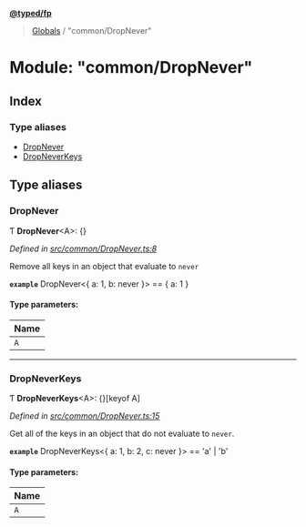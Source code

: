 **[@typed/fp](../README.md)**

> [Globals](../globals.md) / "common/DropNever"

# Module: "common/DropNever"

## Index

### Type aliases

* [DropNever](_common_dropnever_.md#dropnever)
* [DropNeverKeys](_common_dropnever_.md#dropneverkeys)

## Type aliases

### DropNever

Ƭ  **DropNever**\<A>: {}

*Defined in [src/common/DropNever.ts:8](https://github.com/TylorS/typed-fp/blob/559f273/src/common/DropNever.ts#L8)*

Remove all keys in an object that evaluate to `never`

**`example`** 
DropNever<{ a: 1, b: never }> == { a: 1 }

#### Type parameters:

Name |
------ |
`A` |

___

### DropNeverKeys

Ƭ  **DropNeverKeys**\<A>: {}[keyof A]

*Defined in [src/common/DropNever.ts:15](https://github.com/TylorS/typed-fp/blob/559f273/src/common/DropNever.ts#L15)*

Get all of the keys in an object that do not evaluate to `never`.

**`example`** 
DropNeverKeys<{ a: 1, b: 2, c: never }> == 'a' | 'b'

#### Type parameters:

Name |
------ |
`A` |
